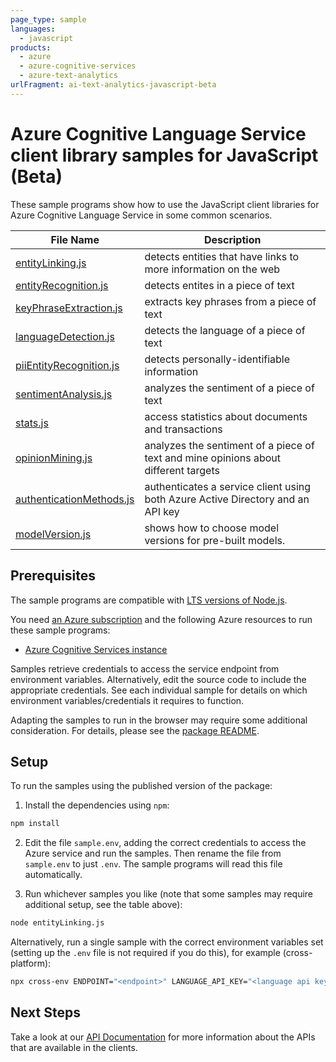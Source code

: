 ```yaml
---
page_type: sample
languages:
  - javascript
products:
  - azure
  - azure-cognitive-services
  - azure-text-analytics
urlFragment: ai-text-analytics-javascript-beta
---
```


# Azure Cognitive Language Service client library samples for JavaScript (Beta)

These sample programs show how to use the JavaScript client libraries for Azure Cognitive Language Service in some common scenarios.

| **File Name**                                     | **Description**                                                                     |
| ------------------------------------------------- | ----------------------------------------------------------------------------------- |
| [entityLinking.js][entitylinking]                 | detects entities that have links to more information on the web                     |
| [entityRecognition.js][entityrecognition]         | detects entites in a piece of text                                                  |
| [keyPhraseExtraction.js][keyphraseextraction]     | extracts key phrases from a piece of text                                           |
| [languageDetection.js][languagedetection]         | detects the language of a piece of text                                             |
| [piiEntityRecognition.js][piientityrecognition]   | detects personally-identifiable information                                         |
| [sentimentAnalysis.js][sentimentanalysis]         | analyzes the sentiment of a piece of text                                           |
| [stats.js][stats]                                 | access statistics about documents and transactions                                  |
| [opinionMining.js][opinionmining]                 | analyzes the sentiment of a piece of text and mine opinions about different targets |
| [authenticationMethods.js][authenticationmethods] | authenticates a service client using both Azure Active Directory and an API key     |
| [modelVersion.js][modelversion]                   | shows how to choose model versions for pre-built models.                            |

## Prerequisites

The sample programs are compatible with [LTS versions of Node.js](https://nodejs.org/about/releases/).

You need [an Azure subscription][freesub] and the following Azure resources to run these sample programs:

- [Azure Cognitive Services instance][createinstance_azurecognitiveservicesinstance]

Samples retrieve credentials to access the service endpoint from environment variables. Alternatively, edit the source code to include the appropriate credentials. See each individual sample for details on which environment variables/credentials it requires to function.

Adapting the samples to run in the browser may require some additional consideration. For details, please see the [package README][package].

## Setup

To run the samples using the published version of the package:

1. Install the dependencies using `npm`:

```bash
npm install
```

2. Edit the file `sample.env`, adding the correct credentials to access the Azure service and run the samples. Then rename the file from `sample.env` to just `.env`. The sample programs will read this file automatically.

3. Run whichever samples you like (note that some samples may require additional setup, see the table above):

```bash
node entityLinking.js
```

Alternatively, run a single sample with the correct environment variables set (setting up the `.env` file is not required if you do this), for example (cross-platform):

```bash
npx cross-env ENDPOINT="<endpoint>" LANGUAGE_API_KEY="<language api key>" node entityLinking.js
```

## Next Steps

Take a look at our [API Documentation][apiref] for more information about the APIs that are available in the clients.

[entitylinking]: https://github.com/Azure/azure-sdk-for-js/blob/main/sdk/textanalytics/ai-text-analytics/samples/v6-beta/javascript/entityLinking.js
[entityrecognition]: https://github.com/Azure/azure-sdk-for-js/blob/main/sdk/textanalytics/ai-text-analytics/samples/v6-beta/javascript/entityRecognition.js
[keyphraseextraction]: https://github.com/Azure/azure-sdk-for-js/blob/main/sdk/textanalytics/ai-text-analytics/samples/v6-beta/javascript/keyPhraseExtraction.js
[languagedetection]: https://github.com/Azure/azure-sdk-for-js/blob/main/sdk/textanalytics/ai-text-analytics/samples/v6-beta/javascript/languageDetection.js
[piientityrecognition]: https://github.com/Azure/azure-sdk-for-js/blob/main/sdk/textanalytics/ai-text-analytics/samples/v6-beta/javascript/piiEntityRecognition.js
[sentimentanalysis]: https://github.com/Azure/azure-sdk-for-js/blob/main/sdk/textanalytics/ai-text-analytics/samples/v6-beta/javascript/sentimentAnalysis.js
[stats]: https://github.com/Azure/azure-sdk-for-js/blob/main/sdk/textanalytics/ai-text-analytics/samples/v6-beta/javascript/stats.js
[opinionmining]: https://github.com/Azure/azure-sdk-for-js/blob/main/sdk/textanalytics/ai-text-analytics/samples/v6-beta/javascript/opinionMining.js
[authenticationmethods]: https://github.com/Azure/azure-sdk-for-js/blob/main/sdk/textanalytics/ai-text-analytics/samples/v6-beta/javascript/authenticationMethods.js
[modelversion]: https://github.com/Azure/azure-sdk-for-js/blob/main/sdk/textanalytics/ai-text-analytics/samples/v6-beta/javascript/modelVersion.js
[apiref]: https://docs.microsoft.com/javascript/api/@azure/ai-text-analytics
[freesub]: https://azure.microsoft.com/free/
[createinstance_azurecognitiveservicesinstance]: https://docs.microsoft.com/azure/cognitive-services/cognitive-services-apis-create-account
[package]: https://github.com/Azure/azure-sdk-for-js/tree/main/sdk/textanalytics/ai-text-analytics/README.md
